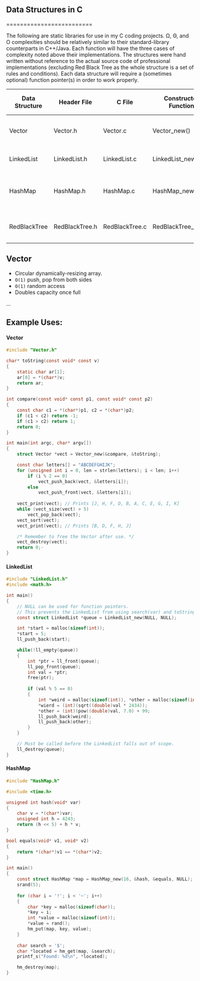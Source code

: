 ## Data Structures in C
=========================

The following are static libraries for use in my C coding projects. Ω, Θ, and O complexities should be relatively similar to their standard-library counterparts in C++/Java. Each function will have the three cases of complexity noted above their implementations. The structures were hand written without reference to the actual source code of professional implementations (excluding Red Black Tree as the whole structure is a set of rules and conditions). Each data structure will require a (sometimes optional) function pointer(s) in order to work properly. 


| Data Structure | Header File    | C File         | Constructor Function | Functions needed for the constructor                           |
| -------------- | -------------- | -------------- | -------------------- | -------------------------------------------------------------- |
| Vector         | Vector.h       | Vector.c       | Vector_new()         | int compare(void*, void*), toString(void*)                     |
| LinkedList     | LinkedList.h   | LinkedList.c   | LinkedList_new()	  | equals(void*, void*), toString(void*)                          |
| HashMap        | HashMap.h	  | HashMap.c      | HashMap_new()		  | unsigned int hash(void*), equals(void*, void*), toString(void*)|
| RedBlackTree   | RedBlackTree.h | RedBlackTree.c | RedBlackTree_new()   | int compare(void*, void*), toString(void*)                     |


## Vector

* Circular dynamically-resizing array.
* `O(1)` push, pop from both sides
* `O(1)` random access
* Doubles capacity once full

...

## Example Uses:


#### Vector

```c
#include "Vector.h"

char* toString(const void* const v)
{
	static char ar[1];
	ar[0] = *(char*)v;
	return ar;
}

int compare(const void* const p1, const void* const p2)
{
	const char c1 = *(char*)p1, c2 = *(char*)p2;
	if (c1 < c2) return -1;
	if (c1 > c2) return 1;
	return 0;
}

int main(int argc, char* argv[])
{
	struct Vector *vect = Vector_new(&compare, &toString);

	const char letters[] = "ABCDEFGHIJK";
	for (unsigned int i = 0, len = strlen(letters); i < len; i++)
		if (i % 2 == 0)
			vect_push_back(vect, &letters[i]);
		else
			vect_push_front(vect, &letters[i]);
	
	vect_print(vect); // Prints [J, H, F, D, B, A, C, E, G, I, K]
	while (vect_size(vect) > 5)
		vect_pop_back(vect);
	vect_sort(vect);
	vect_print(vect); // Prints [B, D, F, H, J]

	/* Remember to free the Vector after use. */
	vect_destroy(vect);
    return 0;-
}
```


#### LinkedList

```c
#include "LinkedList.h"
#include <math.h>

int main()
{
	// NULL can be used for function pointers.
	// This prevents the LinkedList from using search(var) and toString()
	const struct LinkedList *queue = LinkedList_new(NULL, NULL);

	int *start = malloc(sizeof(int));
	*start = 5;
	ll_push_back(start);

	while(!ll_empty(queue))
	{
		int *ptr = ll_front(queue);
		ll_pop_front(queue);
		int val = *ptr;
		free(ptr);
		
		if (val % 5 == 0)
		{		
			int *weird = malloc(sizeof(int)), *other = malloc(sizeof(int));
			*wierd = (int)(sqrt((double)val * 2434));
			*other = (int)(pow((double)val, 7.0) + 99;
			ll_push_back(weird);
			ll_push_back(other);
		}
	}

	// Must be called before the LinkedList falls out of scope.
	ll_destroy(queue);
}
```



#### HashMap


```c
#include "HashMap.h"

#include <time.h>

unsigned int hash(void* var)
{
	char v = *(char*)var;
	unsigned int h = 4243;
	return (h << 5) + h * v;
}

bool equals(void* v1, void* v2)
{
	return *(char*)v1 == *(char*)v2;
}

int main()
{
	const struct HashMap *map = HashMap_new(16, &hash, &equals, NULL);
	srand(5);
	
	for (char i = '!'; i < '~'; i++)
	{
		char *key = malloc(sizeof(char));
		*key = i;
		int *value = malloc(sizeof(int));
		*value = rand();
		hm_put(map, key, value);
	}
	
	char search = '$';
	char *located = hm_get(map, &search);
	printf_s("Found: %d\n", *located);

	hm_destroy(map);
}
```